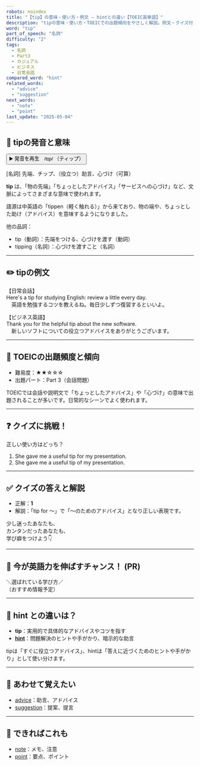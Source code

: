 ```yaml
---
robots: noindex
title: "【tip】の意味・使い方・例文 ― hintとの違い【TOEIC英単語】"
description: "tipの意味・使い方・TOEICでの出題傾向をやさしく解説。例文・クイズ付きでhintとの違いもわかりやすく学べます。"
word: "tip"
part_of_speech: "名詞"
difficulty: "2"
tags:
  - 名詞
  - Part3
  - カジュアル
  - ビジネス
  - 日常会話
compared_word: "hint"
related_words:
  - "advice"
  - "suggestion"
next_words:
  - "note"
  - "point"
last_update: "2025-05-04"
---
```


## 🔰 tipの発音と意味

<button class="play-audio" onclick="playTTS('tip')">
  <span class="play-audio-main">
    ▶️ 発音を再生　/tɪp/
  </span>
  <span class="play-audio-sub">
    （ティップ）
  </span>
</button>

[名詞] 先端、チップ、（役立つ）助言、心づけ（可算）

**tip** は、「物の先端」「ちょっとしたアドバイス」「サービスへの心づけ」など、文脈によってさまざまな意味で使われます。

語源は中英語の「tippen（軽く触れる）」から来ており、物の端や、ちょっとした助け（アドバイス）を意味するようになりました。

他の品詞：  
- tip（動詞）：先端をつける、心づけを渡す（動詞）
- tipping（名詞）：心づけを渡すこと（名詞）

---

## ✏️ tipの例文

【日常会話】  
Here's a tip for studying English: review a little every day.  
　英語を勉強するコツを教えるね。毎日少しずつ復習するといいよ。

【ビジネス英語】  
Thank you for the helpful tip about the new software.  
　新しいソフトについての役立つアドバイスをありがとうございます。

---

## 🎯 TOEICの出題頻度と傾向

- 難易度：★★☆☆☆
- 出題パート：Part 3（会話問題）

TOEICでは会話や説明文で「ちょっとしたアドバイス」や「心づけ」の意味で出題されることが多いです。日常的なシーンでよく使われます。

---

## ❓ クイズに挑戦！

正しい使い方はどっち？

1. She gave me a useful tip for my presentation.  
2. She gave me a useful tip of my presentation.

---

## ✅ クイズの答えと解説

- 正解：**1**
- 解説：「tip for ～」で「～のためのアドバイス」となり正しい表現です。

少し迷ったあなたも、  
カンタンだったあなたも、  
学び癖をつけよう👇️

---

## 🚀 今が英語力を伸ばすチャンス！ (PR)

<div class="info-center">
＼選ばれている学び方／<br>  
（おすすめ情報予定）
</div>

---

## 🤔  hint との違いは？

- **tip**：実用的で具体的なアドバイスやコツを指す
- **[hint](/word/hint/)**：問題解決のヒントや手がかり、暗示的な助言

tipは「すぐに役立つアドバイス」、hintは「答えに近づくためのヒントや手がかり」として使い分けます。

---

## 🧩 あわせて覚えたい

- [advice](/word/advice/)：助言、アドバイス
- [suggestion](/word/suggestion/)：提案、提言

---

## 📖 できればこれも

- [note](/word/note/)：メモ、注意
- [point](/word/point/)：要点、ポイント

<!-- cvid: aid28_bid31 -->
